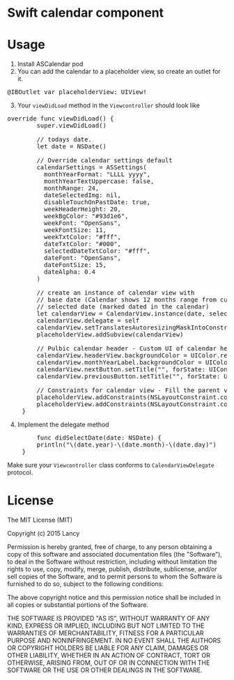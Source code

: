# Swift calendar component
Usage
========
1. Install ASCalendar pod
2. You can add the calendar to a placeholder view, so create an outlet for it.
<pre lang="Swift">
@IBOutlet var placeholderView: UIView!
</pre>
3. Your `viewDidLoad` method in the `Viewcontroller` should look like
<pre lang="Swift">
override func viewDidLoad() {
        super.viewDidLoad()
        
        // todays date.
        let date = NSDate()
    
        // Override calendar settings default
        calendarSettings = ASSettings(
          monthYearFormat: "LLLL yyyy",
          monthYearTextUppercase: false,
          monthRange: 24,
          dateSelectedImg: nil,
          disableTouchOnPastDate: true,
          weekHeaderHeight: 20,
          weekBgColor: "#93d1e6",
          weekFont: "OpenSans",
          weekFontSize: 11,
          weekTxtColor: "#fff",
          dateTxtColor: "#000",
          selectedDateTxtColor: "#fff",
          dateFont: "OpenSans",
          dateFontSize: 15,
          dateAlpha: 0.4
        )
        
        // create an instance of calendar view with 
        // base date (Calendar shows 12 months range from current base date)
        // selected date (marked dated in the calendar)
        let calendarView = CalendarView.instance(date, selectedDate: date)
        calendarView.delegate = self
        calendarView.setTranslatesAutoresizingMaskIntoConstraints(false)
        placeholderView.addSubview(calendarView)

        // Pulbic calendar header - Custom UI of calendar header
        calendarView.headerView.backgroundColor = UIColor.redColor()
        calendarView.monthYearLabel.backgroundColor = UIColor.redColor()
        calendarView.nextButton.setTitle("", forState: UIControlState.Normal)
        calendarView.previousButton.setTitle("", forState: UIControlState.Normal)
        
        // Constraints for calendar view - Fill the parent view.
        placeholderView.addConstraints(NSLayoutConstraint.constraintsWithVisualFormat("H:|[calendarView]|", options: NSLayoutFormatOptions(0), metrics: nil, views: ["calendarView": calendarView]))
        placeholderView.addConstraints(NSLayoutConstraint.constraintsWithVisualFormat("V:|[calendarView]|", options: NSLayoutFormatOptions(0), metrics: nil, views: ["calendarView": calendarView]))
    }
</pre>
4. Implement the delegate method
<pre lang="Swift">
		func didSelectDate(date: NSDate) {
        println("\(date.year)-\(date.month)-\(date.day)")
    }
</pre>
Make sure your `Viewcontroller` class conforms to `CalendarViewDelegate` protocol.


License
========
The MIT License (MIT)

Copyright (c) 2015 Lancy

Permission is hereby granted, free of charge, to any person obtaining a copy
of this software and associated documentation files (the "Software"), to deal
in the Software without restriction, including without limitation the rights
to use, copy, modify, merge, publish, distribute, sublicense, and/or sell
copies of the Software, and to permit persons to whom the Software is
furnished to do so, subject to the following conditions:

The above copyright notice and this permission notice shall be included in
all copies or substantial portions of the Software.

THE SOFTWARE IS PROVIDED "AS IS", WITHOUT WARRANTY OF ANY KIND, EXPRESS OR
IMPLIED, INCLUDING BUT NOT LIMITED TO THE WARRANTIES OF MERCHANTABILITY,
FITNESS FOR A PARTICULAR PURPOSE AND NONINFRINGEMENT. IN NO EVENT SHALL THE
AUTHORS OR COPYRIGHT HOLDERS BE LIABLE FOR ANY CLAIM, DAMAGES OR OTHER
LIABILITY, WHETHER IN AN ACTION OF CONTRACT, TORT OR OTHERWISE, ARISING FROM,
OUT OF OR IN CONNECTION WITH THE SOFTWARE OR THE USE OR OTHER DEALINGS IN
THE SOFTWARE.

